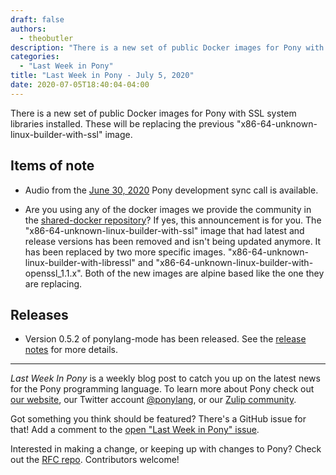 ```yaml
---
draft: false
authors:
  - theobutler
description: "There is a new set of public Docker images for Pony with SSL system libraries installed. These will be replacing the previous \"x86-64-unknown-linux-builder-with-ssl\" image."
categories:
  - "Last Week in Pony"
title: "Last Week in Pony - July 5, 2020"
date: 2020-07-05T18:40:04-04:00
---
```


There is a new set of public Docker images for Pony with SSL system libraries installed. These will be replacing the previous "x86-64-unknown-linux-builder-with-ssl" image.
<!-- more -->

## Items of note

- Audio from the [June 30, 2020](https://vimeo.com/916248373) Pony development sync call is available.

- Are you using any of the docker images we provide the community in the [shared-docker repository](https://github.com/ponylang/shared-docker)? If yes, this announcement is for you. The "x86-64-unknown-linux-builder-with-ssl" image that had latest and release versions has been removed and isn't being updated anymore. It has been replaced by two more specific images. "x86-64-unknown-linux-builder-with-libressl" and "x86-64-unknown-linux-builder-with-openssl_1.1.x". Both of the new images are alpine based like the one they are replacing.

## Releases

- Version 0.5.2 of ponylang-mode has been released. See the [release notes](https://github.com/ponylang/ponylang-mode/releases/tag/0.5.2) for more details.

---

_Last Week In Pony_ is a weekly blog post to catch you up on the latest news for the Pony programming language. To learn more about Pony check out [our website](https://ponylang.io), our Twitter account [@ponylang](https://twitter.com/ponylang), or our [Zulip community](https://ponylang.zulipchat.com).

Got something you think should be featured? There's a GitHub issue for that! Add a comment to the [open "Last Week in Pony" issue](https://github.com/ponylang/ponylang.github.io/issues?q=is%3Aissue+is%3Aopen+label%3Alast-week-in-pony).

Interested in making a change, or keeping up with changes to Pony? Check out the [RFC repo](https://github.com/ponylang/rfcs). Contributors welcome!
